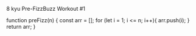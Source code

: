 8 kyu
Pre-FizzBuzz Workout #1

function preFizz(n) {
const arr = [];
for (let i = 1; i <= n; i++){
  arr.push(i);
}
return arr;
}
